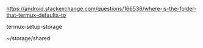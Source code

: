 

https://android.stackexchange.com/questions/166538/where-is-the-folder-that-termux-defaults-to

termux-setup-storage

~/storage/shared